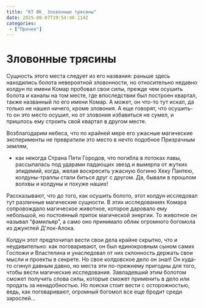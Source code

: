 ```yaml
---
title: "КТ ВК_ Зловонные трясины"
date: 2025-08-07T19:54:40.114Z
categories:
 - ["Прочее"]
---
```


Зловонные трясины
=================

Сущность этого места следует из его названия: раньше здесь находились
болота невероятной зловонности, но относительно недавно колдун по имени
Комар пробовал свои силы, прежде чем осушить болота и каналы на том
месте, где впоследствии был построен квартал, также названный по его
имени Комар. А может, он что-то тут искал, да только не нашел ничего,
кроме зловония. А еще говорят, что осушить-то он это место осушил, но от
зловония избавиться не сумел, и пришлось ему строить свой квартал в
другом месте.

Возблагодарим небеса, что по крайней мере его ужасные магические
эксперименты не превратили это место в нечто подобное Призрачным землям,
- как некогда Страна Пяти Городов, что погибла в потоках лавы,
рассыпалась под ударами падающих звезд и вымерла от жутких эпидемий,
когда, желая воскресить ужасную богиню Хеку Пантею, колдуны-траллы стали
биться друг с другом. Да, бывали в прошлом волхвы и колдуны и похуже
наших!

Рассказывают, что до того, как осушить болото, этот колдун исследовал
тут различные магические сущности. В этих исследованиях Комара
сопровождало магическое животное, которое даровало ему небольшой, но
постоянный приток магической энергии. То животное он называл “фамильяр”,
а само оно принимало облик огромного богомола из джунглей Д'лок-Алока.

Колдун этот предпочитал вести свои дела крайне скрытно, что и
неудивительно: как поговаривают, он был единокровным сыном самих Госпожи
и Властелина и унаследовал от них склонность держать свои мысли и
проекты в секрете. Но свое колдовское дело он знал! Он куда-то сгинул
давным давно, но места эти по-прежнему пригодны для того, чтобы вести
магические исследования. Завладевший этим болотом сможет получить слова
силы, которые сможет применить в дело или продать за ненадобностью. Но
поиски стоит вести с осторожностью, ведь, как поговаривают, огромный
богомол все еще бродит среди зарослей…
